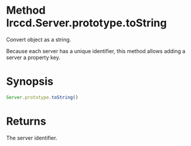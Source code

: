 # Method Irccd.Server.prototype.toString

Convert object as a string.

Because each server has a unique identifier, this method allows adding a server
a property key.

# Synopsis

```javascript
Server.prototype.toString()
```

# Returns

The server identifier.
